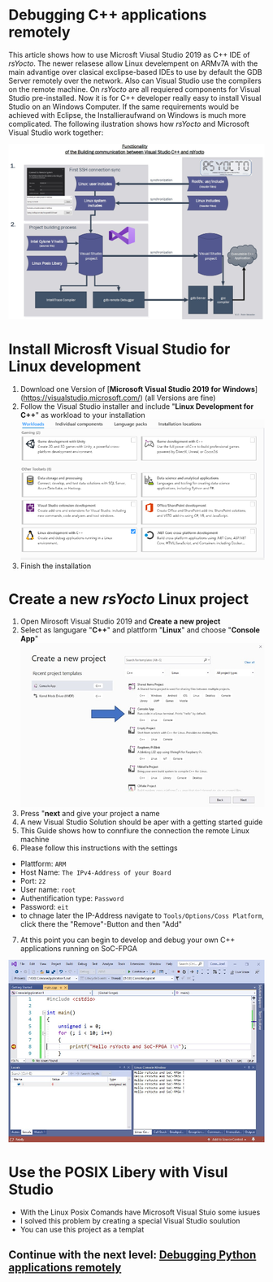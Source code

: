 #  Debugging C++ applications remotely
This article shows how to use Microsft Viusal Studio 2019 as C++ IDE of *rsYocto*. 
The newer relasese allow Linux develempent on ARMv7A with the main advantige over clasical exclipse-based IDEs to 
use by default the GDB Server remotely over the network. Also can Visual Studio use the compilers on the remote machine. 
On *rsYocto* are all requiered components for Visual Studio pre-installed. Now it is for C++ developer really easy to install Visual Studio on an Windows Computer. If the same requirements would be achieved with Eclipse, the Installieraufwand on Windows is much more complicated.
The following ilustration shows how *rsYocto* and Microsoft Visual Studio work together:


![Alt text](IneractionRsYoctoVisalStudio.jpg?raw=true "rsYocto and Visual Studio")


# Install Microsft Visual Studio for Linux development
1. Download one Version of [**Microsoft Visual Studio 2019 for Windows**] (https://visualstudio.microsoft.com/) (all Versions are fine) 
2. Follow the Visual Studio installer and include "**Linux Development for C++**" as workload to your installation
![Alt text](VisualStudioInstalation.png?raw=true "Visual Studio installation")
3. Finish the installation

# Create a new *rsYocto* Linux project
1. Open Mirosoft Visual Studio 2019 and **Create a new project** 
2. Select as langugare "**C++**" and plattform "**Linux**" and choose "**Console App**"
![Alt text](VisulStudioCreateNewProject.jpg?raw=true "Create new Visual Studio Project")
3. Press "**next** and give your project a name
4. A new Visual Studio Solution should be aper with a getting started guide
5. This Guide shows how to connfiure the connection the remote Linux machine
6. Please follow this instructions with the settings
  * Plattform: `ARM`
  * Host Name: `The IPv4-Address of your Board`
  * Port: `22`
  * User name: `root`
  * Authentification type: `Password`
  * Password: `eit`
  * to chnage later the IP-Address navigate to `Tools/Options/Coss Platform`, click there the "Remove"-Button and then "Add" 
 7. At this point you can begin to develop and debug your own C++ applications running on SoC-FPGA 
 
 ![Alt text](VisualStudioDemo.jpg?raw=true "rsYocto and Visual Studio Hello World")
 
 # Use the POSIX Libery with Visul Studio
 * With the Linux Posix Comands have Microsoft Visual Stuio some iusues
 * I solved this problem by creating a special Visual Studio soulution
 * You can use this project as a templat 

 ## Continue with the next level: [Debugging Python applications remotely](4_Python.md)
